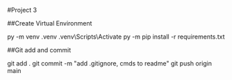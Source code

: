 #Project 3 

##Create Virtual Environment

py -m venv .venv
.venv\Scripts\Activate
py -m pip install -r requirements.txt


##Git add and commit 


git add .
git commit -m "add .gitignore, cmds to readme"
git push origin main
